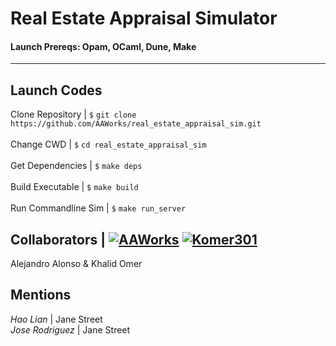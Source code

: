 # Real Estate Appraisal Simulator
#### Launch Prereqs: Opam, OCaml, Dune, Make

---
## Launch Codes
Clone Repository | ```$``` ```git clone https://github.com/AAWorks/real_estate_appraisal_sim.git``` <br><br>
Change CWD | ```$``` ```cd real_estate_appraisal_sim``` <br><br>
Get Dependencies | ```$``` ```make deps``` <br><br>
Build Executable | ```$``` ```make build ``` <br><br>
Run Commandline Sim | ```$``` ```make run_server``` <br>

## Collaborators |  [![AAWorks](https://img.shields.io/static/v1?label=&message=AAWorks&color=blue&style=flat&logo=&logoColor=white)](https://github.com/AAWorks) [![Komer301](https://img.shields.io/static/v1?label=&message=Komer301&color=red&style=flat&logo=&logoColor=white)](https://github.com/Komer301)
Alejandro Alonso & Khalid Omer 

## Mentions
<i>Hao Lian </i>| Jane Street<br>
<i>Jose Rodriguez </i>| Jane Street
